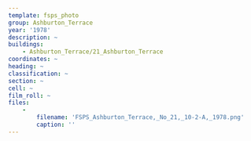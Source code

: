 ```yaml
---
template: fsps_photo
group: Ashburton_Terrace
year: '1978'
description: ~
buildings:
    - Ashburton_Terrace/21_Ashburton_Terrace
coordinates: ~
heading: ~
classification: ~
section: ~
cell: ~
film_roll: ~
files:
    -
        filename: 'FSPS_Ashburton_Terrace,_No_21,_10-2-A,_1978.png'
        caption: ''
---
```

